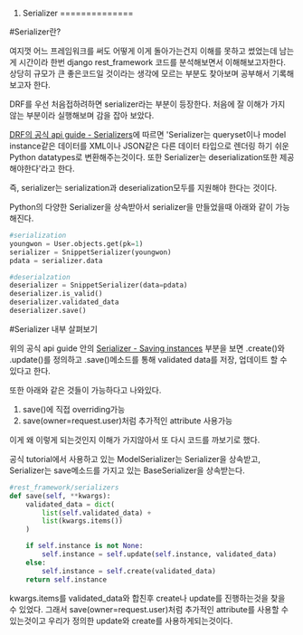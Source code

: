 1. Serializer
==============

#Serializer란?

여지껏 어느 프레임워크를 써도 어떻게 이게 돌아가는건지 이해를 못하고 썼었는데 남는게 시간이라 한번 django rest_framework 코드를 분석해보면서 이해해보고자한다. 
상당히 규모가 큰 좋은코드일 것이라는 생각에 모르는 부분도 찾아보며 공부해서 기록해보고자 한다.

DRF를 우선 처음접하려하면 serializer라는 부분이 등장한다.
처음에 잘 이해가 가지 않는 부분이라 실행해보며 감을 잡아 보았다.

[DRF의 공식 api guide - Serializers](https://www.django-rest-framework.org/api-guide/serializers/)에 따르면 'Serializer는 queryset이나 model instance같은 데이터를 XML이나 JSON같은 다른 데이터 타입으로 렌더링 하기 쉬운 Python datatypes로 변환해주는것이다. 또한 Serializer는 deserialization또한 제공해야한다'라고 한다. 

즉, serializer는 serialization과 deserialization모두를 지원해야 한다는 것이다.

Python의 다양한 Serializer을 상속받아서 serializer을 만들었을때 아래와 같이 가능해진다.
```python
#serialization
youngwon = User.objects.get(pk=1)
serializer = SnippetSerializer(youngwon)
pdata = serializer.data
```

```python
#deserialzation
deserializer = SnippetSerializer(data=pdata)
deserializer.is_valid()
deserializer.validated_data
deserializer.save()
```

#Serializer 내부 살펴보기

위의 공식 api guide 안의 [Serializer - Saving instances](https://www.django-rest-framework.org/api-guide/serializers/#saving-instances) 부분을 보면 .create()와 .update()를 정의하고 .save()메소드를 통해 validated data를 저장, 업데이트 할 수 있다고 한다.

또한 아래와 같은 것들이 가능하다고 나와있다.
1. save()에 직접 overriding가능
2. save(owner=request.user)처럼 추가적인 attribute 사용가능

이게 왜 이렇게 되는것인지 이해가 가지않아서 또 다시 코드를 까보기로 했다.

공식 tutorial에서 사용하고 있는 ModelSerializer는 Serializer을 상속받고, Serializer는 save메소드를 가지고 있는 BaseSerializer을 상속받는다.
```python
#rest_framework/serializers
def save(self, **kwargs):
    validated_data = dict(
        list(self.validated_data) + 
        list(kwargs.items())
    )

    if self.instance is not None:
        self.instance = self.update(self.instance, validated_data)
    else:
        self.instance = self.create(validated_data)
    return self.instance
```
kwargs.items를 validated_data와 합친후 create나 update를 진행하는것을 찾을 수 있었다.
그래서 save(owner=request.user)처럼 추가적인 attribute를 사용할 수 있는것이고 우리가 정의한 update와 create를 사용하게되는것이다.